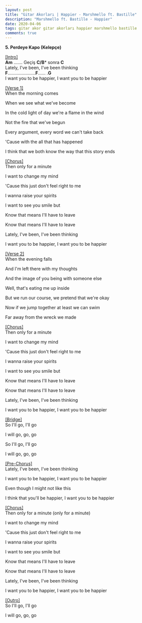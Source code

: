 ```yaml
---
layout: post
title: "Gitar Akorları | Happier - Marshmello ft. Bastille"
description: "Marshmello ft. Bastille - Happier"
date: 2020-04-06
tags: gitar akor gitar akorları happier marshmello bastille
comments: true
---
```

**5. Perdeye Kapo (Kelepçe)**

<u>[Intro]</u><br/>
**Am**     .......       Geçiş **C/B*** sonra **C**<br/>
Lately, I've been, I've been thinking<br/>
**F**......................**F**......                               .**G**<br/>
I want you to be happier, I want you to be happier<br/>

<u>[Verse 1]</u><br/>
When the morning comes<br/>

When we see what we've become<br/>

In the cold light of day we're a flame in the wind<br/>

Not the fire that we've begun<br/>

Every argument, every word we can't take back<br/>

'Cause with the all that has happened<br/>

I think that we both know the way that this story ends<br/>

<u>[Chorus]</u><br/>
Then only for a minute<br/>

I want to change my mind<br/>

'Cause this just don't feel right to me<br/>

I wanna raise your spirits<br/>

I want to see you smile but<br/>

Know that means I'll have to leave<br/>



Know that means I'll have to leave<br/>

Lately, I've been, I've been thinking<br/>

I want you to be happier, I want you to be happier<br/>

<u>[Verse 2]</u><br/>
When the evening falls<br/>

And I'm left there with my thoughts<br/>

And the image of you being with someone else<br/>

Well, that's eating me up inside<br/>

But we run our course, we pretend that we're okay<br/>

Now if we jump together at least we can swim<br/>

Far away from the wreck we made<br/>

<u>[Chorus]</u><br/>
Then only for a minute<br/>

I want to change my mind<br/>

'Cause this just don't feel right to me<br/>

I wanna raise your spirits<br/>

I want to see you smile but<br/>

Know that means I'll have to leave<br/>



Know that means I'll have to leave<br/>

Lately, I've been, I've been thinking<br/>

I want you to be happier, I want you to be happier<br/>

<u>[Bridge]</u><br/>
So I'll go, I'll go<br/>

I will go, go, go<br/>

So I'll go, I'll go<br/>

I will go, go, go<br/>

<u>[Pre-Chorus]</u><br/>
Lately, I've been, I've been thinking<br/>

I want you to be happier, I want you to be happier<br/>

Even though I might not like this<br/>

I think that you'll be happier, I want you to be happier<br/>

<u>[Chorus]</u><br/>
Then only for a minute (only for a minute)<br/>

I want to change my mind<br/>

'Cause this just don't feel right to me<br/>

I wanna raise your spirits<br/>

I want to see you smile but<br/>

Know that means I'll have to leave<br/>



Know that means I'll have to leave<br/>

Lately, I've been, I've been thinking<br/>

I want you to be happier, I want you to be happier<br/>

<u>[Outro]</u><br/>
So I'll go, I'll go<br/>

I will go, go, go<br/>
